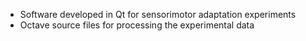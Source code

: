 - Software developed in Qt for sensorimotor adaptation experiments
- Octave source files for processing the experimental data
